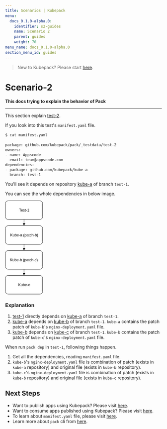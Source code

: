 ```yaml
---
title: Scenarios | Kubepack
menu:
  docs_0.1.0-alpha.0:
    identifier: s2-guides
    name: Scenario 2
    parent: guides
    weight: 70
menu_name: docs_0.1.0-alpha.0
section_menu_id: guides
---
```


> New to Kubepack? Please start [here](/docs/concepts/README.md).

# Scenario-2

**This docs trying to explain the behavior of Pack**
***

This section explain [test-2](https://github.com/kubepack/pack/tree/master/_testdata/test-2).

If you look into this test's `manifest.yaml` file.
```console
$ cat manifest.yaml

package: github.com/kubepack/pack/_testdata/test-2
owners:
- name: Appscode
  email: team@appscode.com
dependencies:
- package: github.com/kubepack/kube-a
  branch: test-1
```
You'll see it depends on repository [kube-a](https://kubepack/kube-a) of branch `test-1`.

You can see the whole dependencies in below image.

![alt text](/_testdata/test-2/test-2.jpg)

### Explanation

1. [test-1](https://github.com/kubepack/pack/tree/master/_testdata/test-2) directly depends on [kube-a](https://kubepack/kube-a) of branch `test-1`.
2. [kube-a](https://kubepack/kube-a) depends on  [kube-b](https://kubepack/kube-b) of branch `test-1`.
`kube-a` contains the patch patch of `kube-b`'s `nginx-deployment.yaml` file.
3. [kube-b](https://kubepack/kube-b) depends on [kube-c](https://kubepack/kube-c) of branch `test-1`.
`kube-b` contains the patch patch of `kube-c`'s `nginx-deployment.yaml` file.

When run `pack dep` in `test-1`, following things happen.

1. Get all the dependencies, reading `manifest.yaml` file.
2. `kube-b`'s `nginx-deployment.yaml` file is combination of patch (exists in `kube-a` repository) and original file (exists in `kube-b` repository).
3. `kube-c`'s `nginx-deployment.yaml` file is combination of patch (exists in `kube-b` repository) and original file (exists in `kube-c` repository).

## Next Steps

- Want to publish apps using Kubepack? Please visit [here](/docs/concepts/how/publisher.md).
- Want to consume apps published using Kubepack? Please visit [here](/docs/concepts/how/user.md).
- To learn about `manifest.yaml` file, please visit [here](/docs/concepts/how/manifest.md).
- Learn more about `pack` cli from [here](/docs/concepts/how/cli.md).
